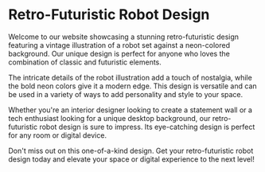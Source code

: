 <!--font:Montserrat-->

# Retro-Futuristic Robot Design

Welcome to our website showcasing a stunning retro-futuristic design featuring a vintage illustration of a robot set against a neon-colored background. Our unique design is perfect for anyone who loves the combination of classic and futuristic elements.

The intricate details of the robot illustration add a touch of nostalgia, while the bold neon colors give it a modern edge. This design is versatile and can be used in a variety of ways to add personality and style to your space.

Whether you're an interior designer looking to create a statement wall or a tech enthusiast looking for a unique desktop background, our retro-futuristic robot design is sure to impress. Its eye-catching design is perfect for any room or digital device.

Don't miss out on this one-of-a-kind design. Get your retro-futuristic robot design today and elevate your space or digital experience to the next level!

<!--

Write me markdown content of website with wallpaper:

"A retro-futuristic wallpaper featuring a vintage illustration of a robot, set against a neon-colored background."

The header of the page should not be copy of the text but rather a real content of the website which is using this wallpaper.


---


# Retro-Futuristic Robot Wallpaper

Welcome to our website featuring a stunning retro-futuristic wallpaper! This unique design showcases a vintage illustration of a robot, set against a vibrant neon-colored background.

Our wallpaper is perfect for anyone who loves the combination of classic and futuristic elements. The intricate details of the robot illustration add a touch of nostalgia, while the bold neon colors give it a modern edge.

Whether you're looking to spruce up your home office or add some personality to your living space, this wallpaper is sure to make a statement. It's easy to install and can transform any room in an instant.

Don't miss out on this one-of-a-kind design. Get your retro-futuristic robot wallpaper today and take your decor to the next level!


---


Heading should not include word "wallpaper". The website should not be about the wallpaper itself, wallpaper is just a related background, rewrite whole content.


---


# Retro-Futuristic Robot Design

Welcome to our website showcasing a stunning retro-futuristic design featuring a vintage illustration of a robot set against a neon-colored background. Our unique design is perfect for anyone who loves the combination of classic and futuristic elements.

The intricate details of the robot illustration add a touch of nostalgia, while the bold neon colors give it a modern edge. This design is versatile and can be used in a variety of ways to add personality and style to your space.

Whether you're an interior designer looking to create a statement wall or a tech enthusiast looking for a unique desktop background, our retro-futuristic robot design is sure to impress. Its eye-catching design is perfect for any room or digital device.

Don't miss out on this one-of-a-kind design. Get your retro-futuristic robot design today and elevate your space or digital experience to the next level!


---


Write me a Google font which is best fitting for the website.

Pick from the list:
- Barlow Condensed
- Alegreya
- Playfair Display
- IBM Plex Sans
- Lobster
- Montserrat
- Orbitron
- Dancing Script
- Open Sans
- Roboto
- Futura
- Poppins
- Inter
- Lato
- Raleway
- Exo 2
- Great Vibes


Write just the font name nothing else.


---


Montserrat

-->

